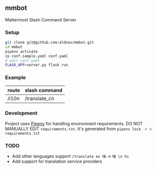 mmbot
---
Mattermost Slash Command Server


### Setup
```sh
git clone git@github.com:aldnav/mmbot.git
cd mmbot
pipenv activate
cp conf.sample.yaml conf.yaml
# edit conf.yaml
FLASK_APP=server.py flask run
```

### Example

route | slash command
------|--------------
/l10n | /translate_cn

### Development

Project uses [Pipenv](https://pipenv.readthedocs.io/en/latest/) for handling environment requirements. DO NOT MANUALLY EDIT `requirements.txt`. It's generated from `pipenv lock -r > requirements.txt`

### TODO
- Add other languages support
  `/translate en 嗨` -> `嗨 \n hi` 
- Add support for translation service providers
